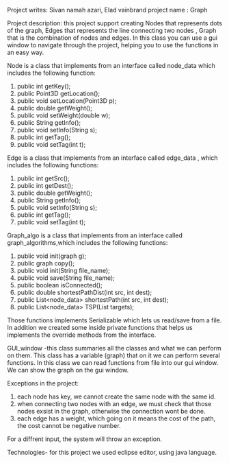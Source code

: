 Project writes: Sivan namah azari, Elad vainbrand
project name : Graph

Project description: this project support creating Nodes that represents dots of the graph, Edges that represents the line connecting two nodes , Graph that is the combination of nodes and edges.
In this class you can use a gui window to navigate through the project, helping you to use the functions in an easy way.

Node is a class that implements from an interface called node_data which includes the following function:
1. public int getKey();
2. public Point3D getLocation();
3. public void setLocation(Point3D p);
4. public double getWeight();
5. public void setWeight(double w);
6. public String getInfo();
7. public void setInfo(String s);
8. public int getTag();
9. public void setTag(int t);

Edge is a class that implements from an interface called edge_data , which includes the following functions:
1. public int getSrc();
2. public int getDest();
3. public double getWeight();
4. public String getInfo();
5. public void setInfo(String s);
6. public int getTag();
7. public void setTag(int t);

Graph_algo is a class   that implements from an interface called graph_algorithms,which includes the following functions:
1. public void init(graph g);
2. public graph copy();
3. public void init(String file_name);
4. public void save(String file_name);
5. public boolean isConnected();
6. public double shortestPathDist(int src, int dest);
7. public List<node_data> shortestPath(int src, int dest);
8. public List<node_data> TSP(List<Integer> targets);


Those functions implements Serializable which lets us read/save from a file.
In addition we created some inside private functions that helps us implements the override methods from the interface.

GUI_window -this class summaries all the classes and what we can perform on them.
This class has a variable (graph) that on it we can perform several functions.
In this class we can read functions from file into our gui window.
We can show  the graph on the gui window.

Exceptions in the project:
1. each node has key, we cannot create the same node with the same id.
2. when connecting two nodes with an edge, we must check that those nodes exsist in the graph, otherwise the connection wont be done.
3. each edge has a weight, which going on it means the cost of the path, the cost cannot be negative number.

For a diffrent input, the system will throw an exception.

Technologies- for this project we used eclipse editor, using java language.
